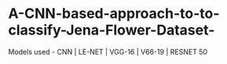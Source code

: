 # A-CNN-based-approach-to-to-classify-Jena-Flower-Dataset-
Models used - CNN | LE-NET | VGG-16 | V66-19 | RESNET 50
